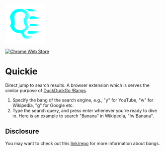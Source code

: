 ![Quickie Image](assets/icons/quickie_128x128.png)

[![Chrome Web Store](https://img.shields.io/chrome-web-store/v/ignmehciiafidaiahcfcdbcjfbjkickc?color=00FFFF&logo=Google-Chrome&logoColor=0FF&style=for-the-badge)](https://chrome.google.com/webstore/detail/quickie/ignmehciiafidaiahcfcdbcjfbjkickc)
# Quickie

Direct jump to search results. A browser extension which is serves the similar
purpose of [DuckDuckGo !Bangs](https://duckduckgo.com/bangs).

1. Specify the bang of the search engine, e.g., "y" for YouTube, "w" for
Wikipedia, "g" for Google etc.
2. Type the search query, and press enter whenever you're ready to dive in.
Here is an example to search "Banana" in Wikipedia, "!w Banana".

## Disclosure

You may want to check out this [link/repo](https://github.com/atahabaki/bangs-index)
for more information about bangs.

